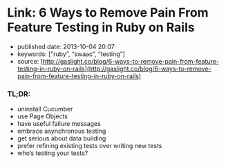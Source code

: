 # Link: 6 Ways to Remove Pain From Feature Testing in Ruby on Rails

* published date: 2013-10-04 20:07
* keywords: \[“ruby”, “swaac”, “testing”\]
* source: [http://gaslight.co/blog/6-ways-to-remove-pain-from-feature-testing-in-ruby-on-rails](http://gaslight.co/blog/6-ways-to-remove-pain-from-feature-testing-in-ruby-on-rails)

### TL;DR:

* uninstall Cucumber
* use Page Objects
* have useful failure messages
* embrace asynchronous testing
* get serious about data building
* prefer refining existing tests over writing new tests
* who’s testing your tests?

